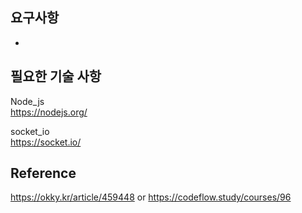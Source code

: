 ## 요구사항

-

## 필요한 기술 사항

Node_js  
<https://nodejs.org/>

socket_io  
<https://socket.io/>

## Reference

<https://okky.kr/article/459448>
or <https://codeflow.study/courses/96>
